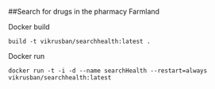 ##Search for drugs in the pharmacy Farmland

Docker build

`build -t vikrusban/searchhealth:latest .`

Docker run

`docker run -t -i -d --name searchHealth --restart=always vikrusban/searchhealth:latest`